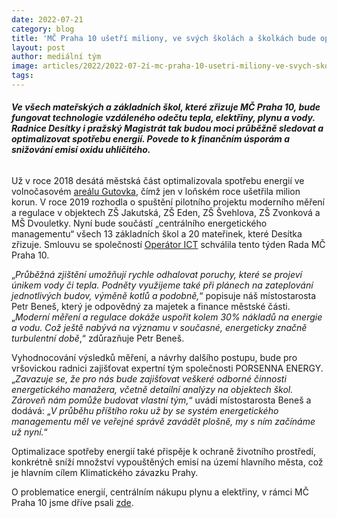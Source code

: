 ```yaml
---
date: 2022-07-21
category: blog
title: 'MČ Praha 10 ušetří miliony, ve svých školách a školkách bude optimalizovat spotřebu energií'
layout: post
author: mediální tým
image: articles/2022/2022-07-2í-mc-praha-10-usetri-miliony-ve-svych-skolach-a-skolkach-bude-optimalizovat-spotrebu-energii.jpg
tags:
---
```


###### **Ve všech mateřských a základních škol, které zřizuje MČ Praha 10, bude fungovat technologie vzdáleného odečtu tepla, elektřiny, plynu a vody. Radnice Desítky i pražský Magistrát tak budou moci průběžně sledovat a optimalizovat spotřebu energií. Povede to k finančním úsporám a snižování emisí oxidu uhličitého.**

Už v roce 2018 desátá městská část optimalizovala spotřebu energií ve volnočasovém  [areálu Gutovka](https://www.gutovka.cz/), čímž jen v loňském roce ušetřila milion korun. V roce 2019 rozhodla o spuštění pilotního projektu moderního měření a regulace v objektech ZŠ Jakutská, ZŠ Eden, ZŠ Švehlova, ZŠ Zvonková a MŠ Dvouletky. Nyní bude součástí „centrálního energetického managementu“ všech 13 základních škol a 20 mateřinek, které Desítka zřizuje. Smlouvu se společností  [Operátor ICT](https://operatorict.cz/)  schválila tento týden Rada MČ Praha 10.

„_Průběžná zjištění umožňují rychle odhalovat poruchy, které se projeví únikem vody či tepla. Podněty využijeme také při plánech na zateplování jednotlivých budov, výměně kotlů a podobně,_“ popisuje náš místostarosta Petr Beneš, který je odpovědný za majetek a finance městské části. „_Moderní měření a regulace dokáže uspořit kolem 30% nákladů na energie a vodu. Což ještě nabývá na významu v současné, energeticky značně turbulentní době_,“ zdůrazňuje Petr Beneš.

Vyhodnocování výsledků měření, a návrhy dalšího postupu, bude pro vršovickou radnici zajišťovat expertní tým společnosti PORSENNA ENERGY. „_Zavazuje se, že pro nás bude zajišťovat veškeré odborné činnosti energetického manažera, včetně detailní analýzy na objektech škol. Zároveň nám pomůže budovat vlastní tým,_“ uvádí místostarosta Beneš a dodává: „_V průběhu příštího roku už by se systém energetického managementu měl ve veřejné správě zavádět plošně, my s ním začínáme už nyní._“

Optimalizace spotřeby energií také přispěje k ochraně životního prostředí, konkrétně sníží množství vypouštěných emisí na území hlavního města, což je hlavním cílem Klimatického závazku Prahy.

O problematice energií, centrálním nákupu plynu a elektřiny, v rámci MČ Praha 10 jsme dříve psali  [zde](https://pirati10.cz/rapidni-zvyseni-cen-energii-se-prahy-10-diky-piratum-letos-nedotkne/).
